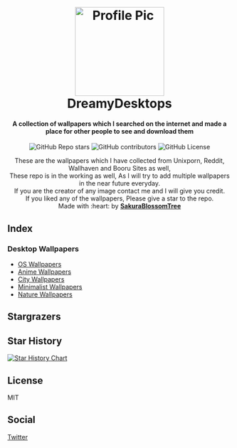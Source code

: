 
<h1 align="center">
  <br>
  <a href="https://github.com/sakurablossomtree"><img src="https://github.com/sakurablossomtree.png" alt="Profile Pic" width="200"></a>
  <br>
    DreamyDesktops 
  <br>
</h1>

<h4 align="center">A collection of wallpapers which I searched on the internet and made a place for other people to see and download them</h4>

<p align="center">
  <!-- <a href="https://badge.fury.io/js/electron-markdownify"> -->
  <!--   <img src="https://badge.fury.io/js/electron-markdownify.svg" -->
  <!--        alt="Gitter"> -->
  <!-- </a> -->
  <!-- <a href="https://gitter.im/amitmerchant1990/electron-markdownify"><img src="https://badges.gitter.im/amitmerchant1990/electron-markdownify.svg"></a> -->
  <!-- <a href="https://saythanks.io/to/bullredeyes@gmail.com"> -->
  <!--     <img src="https://img.shields.io/badge/SayThanks.io-%E2%98%BC-1EAEDB.svg"> -->
  <!-- </a> -->
  <!-- <a href="https://www.paypal.me/AmitMerchant"> -->
  <!--   <img src="https://img.shields.io/badge/$-donate-ff69b4.svg?maxAge=2592000&amp;style=flat"> -->
  <!-- </a> -->
    <img alt="GitHub Repo stars" src="https://img.shields.io/github/stars/SakuraBlossomTree/DreamyDesktops?style=for-the-badge&labelColor=494d64&color=c6a0f6"> 
    <img alt="GitHub contributors" src="https://img.shields.io/github/contributors/SakuraBlossomTree/DreamyDesktops?style=for-the-badge&labelColor=494d64&color=c6a0f6">
    <img alt="GitHub License" src="https://img.shields.io/github/license/SakuraBlossomTree/DreamyDesktops?style=for-the-badge&labelColor=494d64&color=c6a0f6">


</p>

<p align="center">
These are the wallpapers which I have collected from Unixporn, Reddit, Wallhaven and Booru Sites as well,<br />
These repo is in the working as well, As I will try to add multiple wallpapers in the near future everyday.<br />
If you are the creator of any image contact me and I will give you credit.<br />
If you liked any of the wallpapers, Please give a star to the repo.<br />
Made with :heart: by <b><a href="https://github.com/sakurablossomtree" alt="Profile Link">SakuraBlossomTree</a></b> 
</p>


## Index

### Desktop Wallpapers

- [OS Wallpapers](./OS_Wallpapers/os-wallpaper.md)
- [Anime Wallpapers](./anime_wallpapers/anime-wallpaper.md)
- [City Wallpapers](./city_wallpapers/city-wallpaper.md)
- [Minimalist Wallpapers](./minimalist_wallpapers/minimalist-wallpapers.md)
- [Nature Wallpapers](./nature_wallpapers/nature-wallpapers.md)

## Stargrazers

## Star History

[![Star History Chart](https://api.star-history.com/svg?repos=SakuraBlossomTree/DreamyDesktops&type=Date)](https://star-history.com/#SakuraBlossomTree/DreamyDesktops&Date)

## License

MIT

## Social

[Twitter](https://twitter.com/YohibHussain) 
